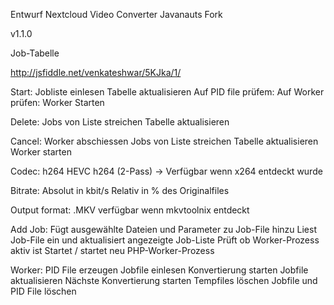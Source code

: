 Entwurf Nextcloud Video Converter Javanauts Fork

v1.1.0

Job-Tabelle

http://jsfiddle.net/venkateshwar/5KJka/1/

Start:
  Jobliste einlesen
  Tabelle aktualisieren
  Auf PID file prüfem:
      Auf Worker prüfen:
          Worker Starten
          
Delete:
  Jobs von Liste streichen
  Tabelle aktualisieren
  
Cancel: Worker abschiessen
  Jobs von Liste streichen
  Tabelle aktualisieren
  Worker starten

Codec:
   h264
   HEVC
   h264 (2-Pass) -> Verfügbar wenn x264 entdeckt wurde

Bitrate:
   Absolut in kbit/s
   Relativ in % des Originalfiles

Output format:
   .MKV verfügbar wenn mkvtoolnix entdeckt

Add Job:
    Fügt ausgewählte Dateien und Parameter zu Job-File hinzu
    Liest Job-File ein und aktualisiert angezeigte Job-Liste
    Prüft ob Worker-Prozess aktiv ist
    Startet / startet neu PHP-Worker-Prozess 
    
Worker:
    PID File erzeugen
    Jobfile einlesen
    Konvertierung starten
    Jobfile aktualisieren
        Nächste Konvertierung starten
    Tempfiles löschen
    Jobfile und PID File löschen